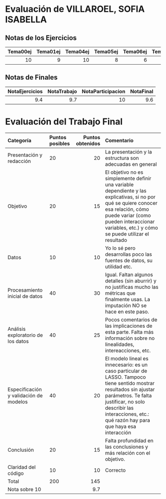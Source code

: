 # Evaluación de VILLAROEL, SOFIA ISABELLA

## Notas de los Ejercicios

|   Tema00ej |   Tema01ej |   Tema04ej |   Tema05ej |   Tema06ej |   Tema08ej |
|-----------:|-----------:|-----------:|-----------:|-----------:|-----------:|
|         10 |          9 |         10 |          8 |          6 |         10 |



## Notas de Finales

|   NotaEjercicios |   NotaTrabajo |   NotaParticipacion |   NotaFinal |
|-----------------:|--------------:|--------------------:|------------:|
|              9.4 |           9.7 |                  10 |         9.6 |






 # Evaluación del Trabajo Final

| Categoría                              | Puntos posibles   |   Puntos obtenidos | Comentario                                                                                                                                                                                                                                    |
|:---------------------------------------|:------------------|-------------------:|:----------------------------------------------------------------------------------------------------------------------------------------------------------------------------------------------------------------------------------------------|
| Presentación y redacción               | 20                |               20   | La presentación y la estructura son adecuadas en general                                                                                                                                                                                      |
| Objetivo                               | 20                |               15   | El objetivo no es simplemente definir una variable dependiente y las explicativas, si no por qué se quiere conocer esa relación, cómo puede variar (como pueden interaccionar variables, etc.) y cómo se puede utilizar el resultado          |
| Datos                                  | 10                |               10   | Yo lo sé pero desarrollas poco las fuentes de datos, su utilidad etc.                                                                                                                                                                         |
| Procesamiento inicial de datos         | 40                |               30   | Igual. Faltan algunos detalles (sin aburrir) y no justificas mucho las métricas que finalmente usas. La imputación NO se hace en este paso.                                                                                                   |
| Análisis exploratorio de los datos     | 40                |               25   | Pocos comentarios de las implicaciones de esta parte. Falta más información sobre no linealidades, intereacciones, etc.                                                                                                                       |
| Especificación y validación de modelos | 40                |               20   | El modelo lineal es innecesario: es un caso particular de LASSO. Tampoco tiene sentido mostrar resultados sin ajustar parámetros. Te falta justificar, no solo describir las interacciones, etc.: qué razón hay para que haya esa interacción |
| Conclusión                             | 20                |               15   | Falta profundidad en las conclusiones y más relación con el objetivo.                                                                                                                                                                         |
| Claridad del código                    | 10                |               10   | Correcto                                                                                                                                                                                                                                      |
| Total                                  | 200               |              145   |                                                                                                                                                                                                                                               |
| Nota sobre 10                          |                   |                9.7 |                                                                                                                                                                                                                                               |


